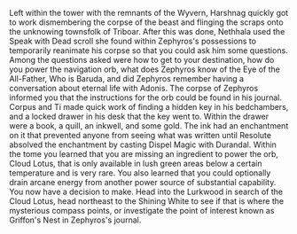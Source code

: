 Left within the tower with the remnants of the Wyvern, Harshnag quickly got to work dismembering the corpse of the beast and flinging the scraps onto the unknowing townsfolk of Triboar. After this was done, Nethhala used the Speak with Dead scroll she found within Zephyros's possessions to temporarily reanimate his corpse so that you could ask him some questions. Among the questions asked were how to get to your destination, how do you power the navigation orb, what does Zephyros know of the Eye of the All-Father, Who is Baruda, and did Zephyros remember having a conversation about eternal life with Adonis.
The corpse of Zephyros informed you that the instructions for the orb could be found in his journal. Corpus and Ti made quick work of finding a hidden key in his bedchambers, and a locked drawer in his desk that the key went to. Within the drawer were a book, a quill, an inkwell, and some gold.
The ink had an enchantment on it that prevented anyone from seeing what was written until Resolute absolved the enchantment by casting Dispel Magic with Durandal. Within the tome you learned that you are missing an ingredient to power the orb, Cloud Lotus, that is only available in lush green areas below a certain temperature and is very rare. You also learned that you could optionally drain arcane energy from another power source of substantial capability. You now have a decision to make. Head into the Lurkwood in search of the Cloud Lotus, head northeast to the Shining White to see if that is where the mysterious compass points, or investigate the point of interest known as Griffon's Nest in Zephyros's journal.